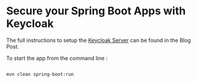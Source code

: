 Secure your Spring Boot Apps with Keycloak
==========================================



The full instructions to setup the [Keycloak Server](http://www.keycloak.org/downloads.html) can be found in the Blog Post.


To start the app from the command line :
```

mvn clean spring-boot:run

```


